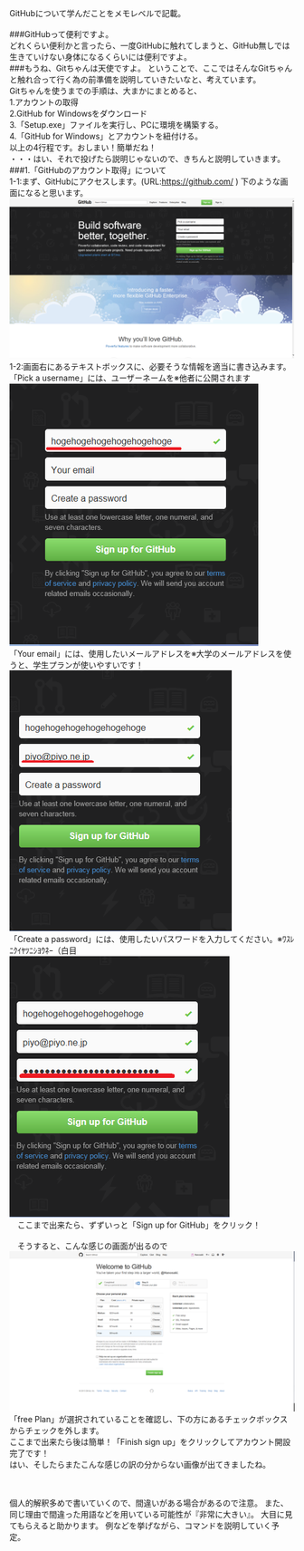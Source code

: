 ﻿GitHubについて学んだことをメモレベルで記載。
<br><br>
###GitHubって便利ですよ。
<br>
  どれくらい便利かと言ったら、一度GitHubに触れてしまうと、GitHub無しでは生きていけない身体になるくらいには便利ですよ。<br>
###もうね、Gitちゃんは天使ですよ。
  ということで、ここではそんなGitちゃんと触れ合って行く為の前準備を説明していきたいなと、考えています。<br>
  Gitちゃんを使うまでの手順は、大まかにまとめると、<br>
  1.アカウントの取得<br>
  2.GitHub for Windowsをダウンロード<br>
  3.「Setup.exe」ファイルを実行し、PCに環境を構築する。<br>
  4.「GitHub for Windows」とアカウントを紐付ける。<br>
  以上の4行程です。おしまい！簡単だね！<br>
  ・・・はい、それで投げたら説明じゃないので、きちんと説明していきます。<br>
###1.「GitHubのアカウント取得」について<br>
  1-1:まず、GitHubにアクセスします。(URL:https://github.com/ ) 下のような画面になると思います。<br>
  ![画像１](https://github.com/TokisaSigure/GitHubReport/blob/akagi1/images/toppage.png)<br>
  1-2:画面右にあるテキストボックスに、必要そうな情報を適当に書き込みます。<br>
  「Pick a username」には、ユーザーネームを※他者に公開されます<br>
  ![画像２](https://github.com/TokisaSigure/GitHubReport/blob/akagi1/images/hogehogehogehogehogehoge.png)<br>
  「Your email」には、使用したいメールアドレスを※大学のメールアドレスを使うと、学生プランが使いやすいです！<br>
  ![画像３](https://github.com/TokisaSigure/GitHubReport/blob/akagi1/images/hogepiyo.png)<br>
  「Create a password」には、使用したいパスワードを入力してください。※ﾜｽﾚﾆｸｲﾔﾂﾆｼﾖｳﾈｰ（白目<br>
  ![画像４](https://github.com/TokisaSigure/GitHubReport/blob/akagi1/images/hogepiyohogera.png)<br>
  　ここまで出来たら、ずずいっと「Sign up for GitHub」をクリック！<br><br>
  　そうすると、こんな感じの画面が出るので<br>
  ![画像5](https://github.com/TokisaSigure/GitHubReport/blob/akagi1/images/selectPlan.png)  
  「free Plan」が選択されていることを確認し、下の方にあるチェックボックスからチェックを外します。<br>
  ここまで出来たら後は簡単！「Finish sign up」をクリックしてアカウント開設完了です！<br>
  はい、そしたらまたこんな感じの訳の分からない画像が出てきましたね。<br>
  
  　  


個人的解釈多めで書いていくので、間違いがある場合があるので注意。
また、同じ理由で間違った用語などを用いている可能性が『非常に大きい』。
大目に見てもらえると助かります。
例などを挙げながら、コマンドを説明していく予定。
